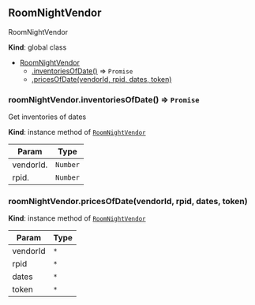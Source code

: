 <a name="RoomNightVendor"></a>

## RoomNightVendor
RoomNightVendor

**Kind**: global class  

* [RoomNightVendor](#RoomNightVendor)
    * [.inventoriesOfDate()](#RoomNightVendor+inventoriesOfDate) ⇒ <code>Promise</code>
    * [.pricesOfDate(vendorId, rpid, dates, token)](#RoomNightVendor+pricesOfDate)

<a name="RoomNightVendor+inventoriesOfDate"></a>

### roomNightVendor.inventoriesOfDate() ⇒ <code>Promise</code>
Get inventories of dates

**Kind**: instance method of [<code>RoomNightVendor</code>](#RoomNightVendor)  

| Param | Type |
| --- | --- |
| vendorId. | <code>Number</code> | 
| rpid. | <code>Number</code> | 

<a name="RoomNightVendor+pricesOfDate"></a>

### roomNightVendor.pricesOfDate(vendorId, rpid, dates, token)
**Kind**: instance method of [<code>RoomNightVendor</code>](#RoomNightVendor)  

| Param | Type |
| --- | --- |
| vendorId | <code>\*</code> | 
| rpid | <code>\*</code> | 
| dates | <code>\*</code> | 
| token | <code>\*</code> | 

